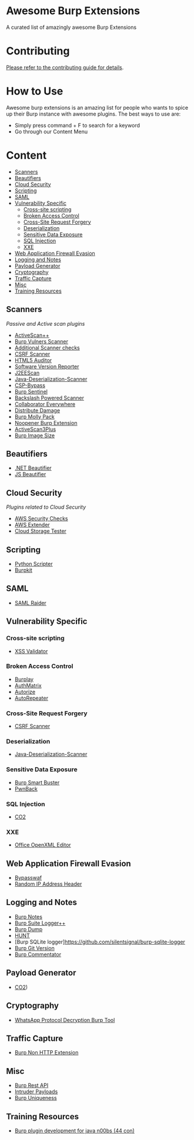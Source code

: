 # Awesome Burp Extensions
A curated list of amazingly awesome Burp Extensions

# Contributing

[Please refer to the contributing guide for details](CONTRIBUTING.md).


# How to Use
Awesome burp extensions is an amazing list for people who wants to spice up their Burp instance with awesome plugins. The best ways to use are:
 - Simply press command + F to search for a keyword
 - Go through our Content Menu

# Content
- [Scanners](#scanners)
- [Beautifiers](#beautifiers)
- [Cloud Security](#cloudsecurity)
- [Scripting](#scripting)
- [SAML](#saml)
- [Vulnerability Specific](#vulnerability-specific)
    - [Cross-site scripting](#cross-site-scripting)
    - [Broken Access Control](#broken-acess-control)
    - [Cross-Site Request Forgery](#cross-site-request-forgery)
    - [Deserialization](#deserialization)
    - [Sensitive Data Exposure](#sensitive-data-exposure)
    - [SQL Injection](#sql-injection)
    - [XXE](#xxe)
- [Web Application Firewall Evasion](#web-application-firewall-evasion)
- [Logging and Notes](#logging-and-notes)
- [Payload Generator](#payload-generator)
- [Cryptography](#cryptography)
- [Traffic Capture](#traffic-capture)
- [Misc](#misc)
- [Training Resources](#training-resources)

## Scanners

*Passive and Active scan plugins*

* [ActiveScan++](https://github.com/albinowax/ActiveScanPlusPlus)
* [Burp Vulners Scanner](https://github.com/vulnersCom/burp-vulners-scanner)
* [Additional Scanner checks](https://github.com/portswigger/additional-scanner-checks)
* [CSRF Scanner](https://github.com/ah8r/csrf)
* [HTML5 Auditor](https://github.com/PortSwigger/html5-auditor)
* [Software Version Reporter](https://github.com/augustd/burp-suite-software-version-checks)
* [J2EEScan](https://github.com/ilmila/J2EEScan)
* [Java-Deserialization-Scanner](https://github.com/federicodotta/Java-Deserialization-Scanner)
* [CSP-Bypass](https://github.com/moloch--/CSP-Bypass)
* [Burp Sentinel](https://github.com/dobin/BurpSentinel)
* [Backslash Powered Scanner](https://github.com/PortSwigger/backslash-powered-scanner)
* [Collaborator Everywhere](https://github.com/PortSwigger/collaborator-everywhere)
* [Distribute Damage](https://github.com/PortSwigger/distribute-damage)
* [Burp Molly Pack](https://github.com/yandex/burp-molly-pack)
* [Noopener Burp Extension](https://github.com/snoopysecurity/Noopener-Burp-Extension)
* [ActiveScan3Plus](https://github.com/silentsignal/ActiveScan3Plus)
* [Burp Image Size](https://github.com/silentsignal/burp-image-size)

## Beautifiers

* [.NET Beautifier](https://github.com/allfro/dotNetBeautifier) 
* [JS Beautifier](https://github.com/irsdl/BurpSuiteJSBeautifier) 

## Cloud Security

*Plugins related to Cloud Security*

* [AWS Security Checks](https://github.com/PortSwigger/aws-security-checks)
* [AWS Extender](https://github.com/VirtueSecurity/aws-extender.)
* [Cloud Storage Tester](https://github.com/PortSwigger/cloud-storage-tester)

## Scripting
* [Python Scripter](https://github.com/portswigger/python-scripter)
* [Burpkit](https://github.com/allfro/BurpKit)

## SAML
* [SAML Raider](https://github.com/SAMLRaider/SAMLRaider)

## Vulnerability Specific

### Cross-site scripting

* [XSS Validator](https://github.com/nVisium/xssValidator)

### Broken Access Control

* [Burplay](https://github.com/SpiderLabs/burplay)
* [AuthMatrix](https://github.com/SecurityInnovation/AuthMatrix)
* [Autorize](https://github.com/Quitten/Autorize)
* [AutoRepeater](https://github.com/nccgroup/AutoRepeater)

### Cross-Site Request Forgery

* [CSRF Scanner](https://github.com/ah8r/csrf)

### Deserialization

* [Java-Deserialization-Scanner](https://github.com/federicodotta/Java-Deserialization-Scanner)

### Sensitive Data Exposure

* [Burp Smart Buster](https://github.com/pathetiq/BurpSmartBuster)
* [PwnBack](https://github.com/P3GLEG/PwnBack)

### SQL Injection

* [CO2](https://github.com/JGillam/burp-co2)

### XXE

* [Office OpenXML Editor](https://github.com/PortSwigger/office-open-xml-editor)

## Web Application Firewall Evasion
* [Bypasswaf](https://github.com/codewatchorg/bypasswaf)
* [Random IP Address Header](https://github.com/PortSwigger/random-ip-address-header)

## Logging and Notes
* [Burp Notes](https://github.com/SpiderLabs/BurpNotesExtension)
* [Burp Suite Logger++](https://github.com/nccgroup/BurpSuiteLoggerPlusPlus)
* [Burp Dump](https://github.com/crashgrindrips/burp-dump)
* [HUNT](https://github.com/bugcrowd/HUNT)
* [Burp SQLite logger]https://github.com/silentsignal/burp-sqlite-logger
* [Burp Git Version](https://github.com/silentsignal/burp-git-version)
* [Burp Commentator](https://github.com/silentsignal/burp-commentator)

## Payload Generator
* [CO2](https://github.com/JGillam/burp-co2))

## Cryptography

* [WhatsApp Protocol Decryption Burp Tool](https://github.com/romanzaikin/BurpExtension-WhatsApp-Decryption-CheckPoint)

## Traffic Capture

* [Burp Non HTTP Extension](https://github.com/summitt/Burp-Non-HTTP-Extension)
## Misc

* [Burp Rest API](https://github.com/vmware/burp-rest-api)
* [Intruder Payloads](https://github.com/1N3/IntruderPayloads)
* [Burp Uniqueness](https://github.com/silentsignal/burp-uniqueness)
## Training Resources

* [Burp plugin development for java n00bs (44 con)](https://www.slideshare.net/marcwickenden/burp-plugin-development-for-java-n00bs-44-con)
